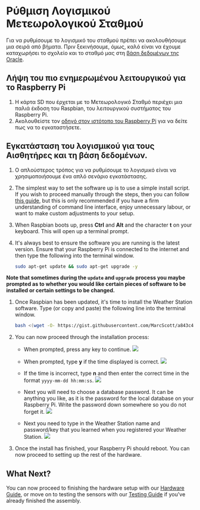 # Ρύθμιση Λογισμικού Μετεωρολογικού Σταθμού

Για να ρυθμίσουμε το λογισμικό του σταθμού πρέπει να ακολουθήσουμε μια σειρά από βήματα. Πριν ξεκινήσουμε, όμως, καλό είναι να έχουμε καταχωρήσει το σχολείο και το σταθμό μας στη [βάση δεδομένων της Oracle](register.md).

## Λήψη του πιο ενημερωμένου λειτουργικού για το Raspberry Pi 
1. Η κάρτα SD που έρχεται με το Μετεωρολογικό Σταθμό περιέχει μια παλιά έκδοση του Raspbian, του λειτουργικού συστήματος του Raspberry Pi.
1. Ακολουθείστε τον [οδηγό στον ιστότοπο του Raspberry Pi](https://www.raspberrypi.org/learning/software-guide/) για να δείτε πως να το εγκαταστήσετε.

## Εγκατάσταση του λογισμικού για τους Αισθητήρες και τη βάση δεδομένων.

1. Ο απλούστερος τρόπος για να ρυθμίσουμε το λογισμικό είναι να χρησιμοποιήσουμε ένα απλό σενάριο εγκατάστασης.
1. The simplest way to set the software up is to use a simple install script. If you wish to proceed manually through the steps, then you can follow [this guide](manual-setup.md), but this is only recommended if you have a firm understanding of command line interface, enjoy unnecessary labour, or want to make custom adjustments to your setup.

1. When Raspbian boots up, press **Ctrl** and **Alt** and the character **t** on your keyboard. This will open up a terminal prompt.

1. It's always best to ensure the software you are running is the latest version. Ensure that your Raspberry Pi is connected to the internet and then type the following into the terminal window.

   ```bash
   sudo apt-get update && sudo apt-get upgrade -y
   ```
   
  **Note that sometimes during the `update` and `upgrade` process you maybe prompted as to whether you would like certain pieces of software to be installed or certain settings to be changed.**
  
1. Once Raspbian has been updated, it's time to install the Weather Station software. Type (or copy and paste) the following line into the terminal window.

	```bash
	bash <(wget -O- https://gist.githubusercontent.com/MarcScott/a843c4dd4dfa3934b3de7b1fc0beadf8/raw/e65fd1c178202cf4ad8d4361ed5dcc1eeb2bb8d5/weather_install.sh)
	```

1. You can now proceed through the installation process:
    - When prompted, press any key to continue.
	![](images/install_01.png)
	
    - When prompted, type **y** if the time displayed is correct.
	![](images/install_02.png)
	
	- If the time is incorrect, type **n** and then enter the correct time in the format `yyyy-mm-dd hh:mm:ss`.
	![](images/install_03.png)
	
	- Next you will need to choose a database password. It can be anything you like, as it is the password for the local database on your Raspberry Pi. Write the password down somewhere so you do not forget it.
	![](images/install_04.png)
	
	- Next you need to type in the Weather Station name and password/key that you learned when you registered your Weather Station.
	![](images/install_05.png)
	
1. Once the install has finished, your Raspberry Pi should reboot. You can now proceed to setting up the rest of the hardware.

## What Next?

You can now proceed to finishing the hardware setup with our [Hardware Guide](build2.md), or move on to testing the sensors with our [Testing Guide](test.md) if you've already finished the assembly.


